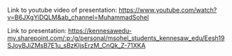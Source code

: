 Link to youtube video of presentation:
https://www.youtube.com/watch?v=B6JXgYiDQLM&ab_channel=MuhammadSohel

Link to presentation:
https://kennesawedu-my.sharepoint.com/:p:/g/personal/msohel_students_kennesaw_edu/Eesh19SJoyBJiZMsB7E1u_sBzKljsErzM_CnQk_Z-71XKA
